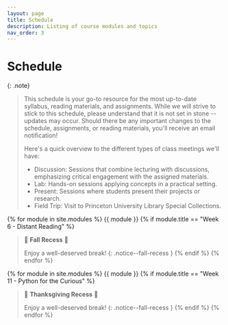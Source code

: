 ```yaml
---
layout: page
title: Schedule
description: Listing of course modules and topics
nav_order: 3
---
```


# Schedule

{: .note}
>
> This schedule is your go-to resource for the most up-to-date syllabus, reading materials, and assignments. While we will strive to stick to this schedule, please understand that it is not set in stone -- updates may occur. Should there be any important changes to the schedule, assignments, or reading materials, you'll receive an email notification!
>
> Here's a quick overview to the different types of class meetings we'll have:
> 
> <ul>
>  <li><span class="label label-blue">Discussion</span>: Sessions that combine lecturing with discussions, emphasizing critical engagement with the assigned materials.</li>
>  <li><span class="label label-red">Lab</span>: Hands-on sessions applying concepts in a practical setting.</li>
>  <li><span class="label label-green">Present</span>: Sessions where students present their projects or research.</li>
><li><span class="label label-yellow">Field Trip</span>: Visit to Princeton University Library Special Collections.</li>
> </ul>


{% for module in site.modules %}
  {{ module }}
  {% if module.title == "Week 6 - Distant Reading" %}
> 🍂 **Fall Recess** 🍂  
>
> Enjoy a well-deserved break!
{: .notice--fall-recess }
  {% endif %}
{% endfor %}

{% for module in site.modules %}
  {{ module }}
  {% if module.title == "Week 11 - Python for the Curious" %}
> 🦃 **Thanksgiving Recess** 🌽 
>
> Enjoy a well-deserved break!
{: .notice--fall-recess }
  {% endif %}
{% endfor %}
